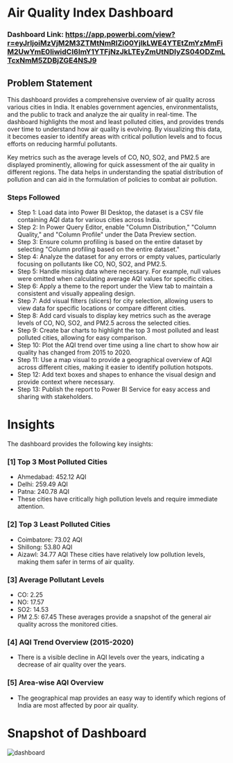 # Air Quality Index Dashboard
### Dashboard Link: https://app.powerbi.com/view?r=eyJrIjoiMzVjM2M3ZTMtNmRlZi00YjlkLWE4YTEtZmYzMmFiM2UwYmE0IiwidCI6ImY1YTFjNzJkLTEyZmUtNDIyZS04ODZmLTcxNmM5ZDBjZGE4NSJ9

## Problem Statement
This dashboard provides a comprehensive overview of air quality across various cities in India. It enables government agencies, environmentalists, and the public to track and analyze the air quality in real-time. The dashboard highlights the most and least polluted cities, and provides trends over time to understand how air quality is evolving. By visualizing this data, it becomes easier to identify areas with critical pollution levels and to focus efforts on reducing harmful pollutants.

Key metrics such as the average levels of CO, NO, SO2, and PM2.5 are displayed prominently, allowing for quick assessment of the air quality in different regions. The data helps in understanding the spatial distribution of pollution and can aid in the formulation of policies to combat air pollution.

### Steps Followed
- Step 1: Load data into Power BI Desktop, the dataset is a CSV file containing AQI data for various cities across India.
- Step 2: In Power Query Editor, enable "Column Distribution," "Column Quality," and "Column Profile" under the Data Preview section.
- Step 3: Ensure column profiling is based on the entire dataset by selecting "Column profiling based on the entire dataset."
- Step 4: Analyze the dataset for any errors or empty values, particularly focusing on pollutants like CO, NO, SO2, and PM2.5.
- Step 5: Handle missing data where necessary. For example, null values were omitted when calculating average AQI values for specific cities.
- Step 6: Apply a theme to the report under the View tab to maintain a consistent and visually appealing design.
- Step 7: Add visual filters (slicers) for city selection, allowing users to view data for specific locations or compare different cities.
- Step 8: Add card visuals to display key metrics such as the average levels of CO, NO, SO2, and PM2.5 across the selected cities.
- Step 9: Create bar charts to highlight the top 3 most polluted and least polluted cities, allowing for easy comparison.
- Step 10: Plot the AQI trend over time using a line chart to show how air quality has changed from 2015 to 2020.
- Step 11: Use a map visual to provide a geographical overview of AQI across different cities, making it easier to identify pollution hotspots.
- Step 12: Add text boxes and shapes to enhance the visual design and provide context where necessary.
- Step 13: Publish the report to Power BI Service for easy access and sharing with stakeholders.

# Insights
The dashboard provides the following key insights:

### [1] Top 3 Most Polluted Cities
- Ahmedabad: 452.12 AQI
- Delhi: 259.49 AQI
- Patna: 240.78 AQI
- These cities have critically high pollution levels and require immediate attention.

### [2] Top 3 Least Polluted Cities
- Coimbatore: 73.02 AQI
- Shillong: 53.80 AQI
- Aizawl: 34.77 AQI
These cities have relatively low pollution levels, making them safer in terms of air quality.

### [3] Average Pollutant Levels
- CO: 2.25
- NO: 17.57
- SO2: 14.53
- PM 2.5: 67.45
These averages provide a snapshot of the general air quality across the monitored cities.

### [4] AQI Trend Overview (2015-2020)
- There is a visible decline in AQI levels over the years, indicating a decrease of air quality over the years.

### [5] Area-wise AQI Overview
- The geographical map provides an easy way to identify which regions of India are most affected by poor air quality.

# Snapshot of Dashboard
![dashboard](https://github.com/user-attachments/assets/6e55f1d0-0d9c-4488-90a7-67ce8855797f)
